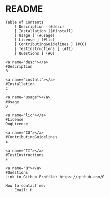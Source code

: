 # README

    Table of Contents
        [ Description ](#desc)
        [ Installation ](#install)
        [ Usage ] (#usage)
        [ License ] (#lic)
        [ ContributingGuidelines ] (#CG)
        [ TestInstructions ] (#TI)
        [ Questions ] (#Q)

    <a name="desc"></a>
    #Description
    B

    <a name="install"></a>
    #Installation
    C

    <a name="usage"></a>
    #Usage
    D

    <a name="lic"></a>
    #License
    DogLicense

    <a name="CG"></a>
    #ContributingGuidelines
    E

    <a name="TI"></a>
    #TestInstructions
    F

    <a name="Q"></a>
    #Questions
    Link to GitHub Profile: https://github.com/G

    How to contact me:
        Email: H
    